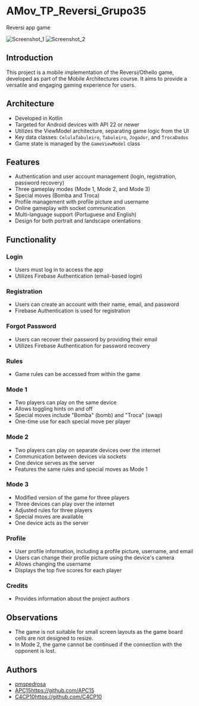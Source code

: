 # AMov_TP_Reversi_Grupo35
Reversi app game

![Screenshot_1](https://github.com/pmspedrosa/AMov_TP_Reversi_Grupo35/assets/76016818/a550811a-c9c0-474d-9da1-2128ca200fa9)
![Screenshot_2](https://github.com/pmspedrosa/AMov_TP_Reversi_Grupo35/assets/76016818/b29ffb1a-1c74-45af-8d1f-ed667b513c0b)


## Introduction
This project is a mobile implementation of the Reversi/Othello game, developed as part of the Mobile Architectures course. It aims to provide a versatile and engaging gaming experience for users.

## Architecture
- Developed in Kotlin
- Targeted for Android devices with API 22 or newer
- Utilizes the ViewModel architecture, separating game logic from the UI
- Key data classes: `CelulaTabuleiro`, `Tabuleiro`, `Jogador`, and `TrocaDados`
- Game state is managed by the `GameViewModel` class

## Features
- Authentication and user account management (login, registration, password recovery)
- Three gameplay modes (Mode 1, Mode 2, and Mode 3)
- Special moves (Bomba and Troca)
- Profile management with profile picture and username
- Online gameplay with socket communication
- Multi-language support (Portuguese and English)
- Design for both portrait and landscape orientations


## Functionality

### Login
- Users must log in to access the app
- Utilizes Firebase Authentication (email-based login)

### Registration
- Users can create an account with their name, email, and password
- Firebase Authentication is used for registration

### Forgot Password
- Users can recover their password by providing their email
- Utilizes Firebase Authentication for password recovery

### Rules
- Game rules can be accessed from within the game

### Mode 1
- Two players can play on the same device
- Allows toggling hints on and off
- Special moves include "Bomba" (bomb) and "Troca" (swap)
- One-time use for each special move per player

### Mode 2
- Two players can play on separate devices over the internet
- Communication between devices via sockets
- One device serves as the server
- Features the same rules and special moves as Mode 1

### Mode 3
- Modified version of the game for three players
- Three devices can play over the internet
- Adjusted rules for three players
- Special moves are available
- One device acts as the server

### Profile
- User profile information, including a profile picture, username, and email
- Users can change their profile picture using the device's camera
- Allows changing the username
- Displays the top five scores for each player

### Credits
- Provides information about the project authors

## Observations
- The game is not suitable for small screen layouts as the game board cells are not designed to resize.
- In Mode 2, the game cannot be continued if the connection with the opponent is lost.

## Authors
- [pmspedrosa](https://github.com/pmspedrosa)
- [APC15](https://github.com/APC15)https://github.com/APC15
- [C4CP10](https://github.com/C4CP10)https://github.com/C4CP10
